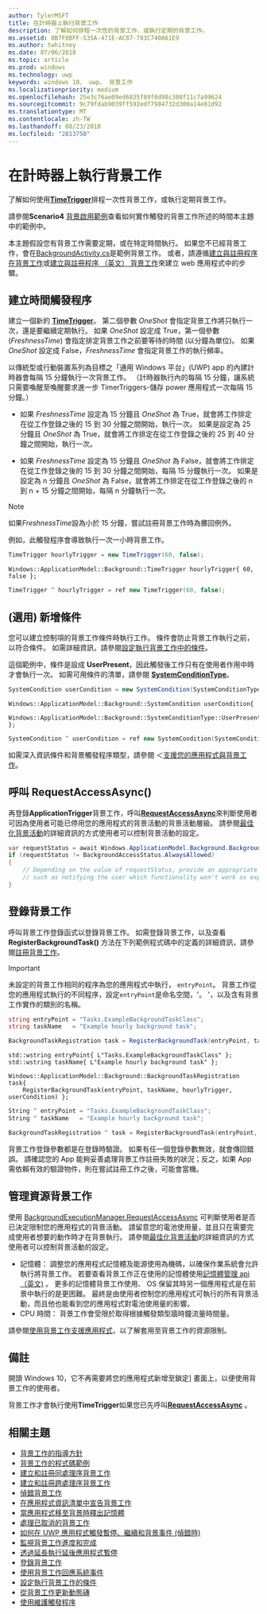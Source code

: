 ```yaml
---
author: TylerMSFT
title: 在計時器上執行背景工作
description: 了解如何排程一次性的背景工作，或執行定期的背景工作。
ms.assetid: 0B7F0BFF-535A-471E-AC87-783C740A61E9
ms.author: twhitney
ms.date: 07/06/2018
ms.topic: article
ms.prod: windows
ms.technology: uwp
keywords: windows 10、 uwp、 背景工作
ms.localizationpriority: medium
ms.openlocfilehash: 25e3c76ae09ed6835f89f0d98c308f11c7a99624
ms.sourcegitcommit: 9c79fdab9039ff592edf7984732d300a14e81d92
ms.translationtype: MT
ms.contentlocale: zh-TW
ms.lasthandoff: 08/23/2018
ms.locfileid: "2813750"
---
```

# <a name="run-a-background-task-on-a-timer"></a>在計時器上執行背景工作

了解如何使用[**TimeTrigger**](https://msdn.microsoft.com/library/windows/apps/br224843)排程一次性背景工作，或執行定期背景工作。

請參閱**Scenario4** [背景啟用範例](https://github.com/Microsoft/Windows-universal-samples/tree/master/Samples/BackgroundActivation)查看如何實作觸發的背景工作所述的時間本主題中的範例中。

本主題假設您有背景工作需要定期，或在特定時間執行。 如果您不已經背景工作，會在[BackgroundActivity.cs](https://github.com/Microsoft/Windows-universal-samples/blob/master/Samples/BackgroundActivation/cs/BackgroundActivity.cs)是範例背景工作。 或者，請遵循[建立與註冊程序在背景工作](create-and-register-an-inproc-background-task.md)或[建立與註冊程序 （英文） 背景工作](create-and-register-a-background-task.md)來建立 web 應用程式中的步驟。

## <a name="create-a-time-trigger"></a>建立時間觸發程序

建立一個新的 [**TimeTrigger**](https://msdn.microsoft.com/library/windows/apps/br224843)。 第二個參數 *OneShot* 會指定背景工作將只執行一次，還是要繼續定期執行。 如果 *OneShot* 設定成 True，第一個參數 (*FreshnessTime*) 會指定排定背景工作之前要等待的時間 (以分鐘為單位)。 如果 *OneShot* 設定成 False，*FreshnessTime* 會指定背景工作的執行頻率。

以傳統型或行動裝置系列為目標之「通用 Windows 平台」(UWP) app 的內建計時器會每隔 15 分鐘執行一次背景工作。 （計時器執行內的每隔 15 分鐘，讓系統只需要喚醒至喚醒要求進一步 TimerTriggers-儲存 power 應用程式一次每隔 15 分鐘。）

- 如果 *FreshnessTime* 設定為 15 分鐘且 *OneShot* 為 True，就會將工作排定在從工作登錄之後的 15 到 30 分鐘之間開始，執行一次。 如果是設定為 25 分鐘且 *OneShot* 為 True，就會將工作排定在從工作登錄之後的 25 到 40 分鐘之間開始，執行一次。

- 如果 *FreshnessTime* 設定為 15 分鐘且 *OneShot* 為 False，就會將工作排定在從工作登錄之後的 15 到 30 分鐘之間開始，每隔 15 分鐘執行一次。 如果是設定為 n 分鐘且 *OneShot* 為 False，就會將工作排定在從工作登錄之後的 n 到 n + 15 分鐘之間開始，每隔 n 分鐘執行一次。

> [!NOTE]
> 如果*FreshnessTime*設為小於 15 分鐘，嘗試註冊背景工作時為擲回例外。
 
例如，此觸發程序會導致執行一次一小時背景工作。

```cs
TimeTrigger hourlyTrigger = new TimeTrigger(60, false);
```

```cppwinrt
Windows::ApplicationModel::Background::TimeTrigger hourlyTrigger{ 60, false };
```

```cpp
TimeTrigger ^ hourlyTrigger = ref new TimeTrigger(60, false);
```

## <a name="optional-add-a-condition"></a>(選用) 新增條件

您可以建立控制項的背景工作條件時執行工作。 條件會防止背景工作執行之前，以符合條件。 如需詳細資訊，請參閱[設定執行背景工作中的條件](set-conditions-for-running-a-background-task.md)。

這個範例中，條件是設成 **UserPresent**，因此觸發後工作只有在使用者作用中時才會執行一次。 如需可用條件的清單，請參閱 [**SystemConditionType**](https://msdn.microsoft.com/library/windows/apps/br224835)。

```cs
SystemCondition userCondition = new SystemCondition(SystemConditionType.UserPresent);
```

```cppwinrt
Windows::ApplicationModel::Background::SystemCondition userCondition{
    Windows::ApplicationModel::Background::SystemConditionType::UserPresent };
```

```cpp
SystemCondition ^ userCondition = ref new SystemCondition(SystemConditionType::UserPresent);
```

如需深入資訊條件和背景觸發程序類型，請參閱 ＜[支援您的應用程式與背景工作](support-your-app-with-background-tasks.md)。

##  <a name="call-requestaccessasync"></a>呼叫 RequestAccessAsync()

再登錄**ApplicationTrigger**背景工作，呼叫[**RequestAccessAsync**](https://msdn.microsoft.com/library/windows/apps/hh700494)來判斷使用者可因為使用者可能已停用您的應用程式的背景活動的背景活動層級。 請參閱[最佳化背景活動](https://docs.microsoft.com/windows/uwp/debug-test-perf/optimize-background-activity)的詳細資訊的方式使用者可以控制背景活動的設定。

```cs
var requestStatus = await Windows.ApplicationModel.Background.BackgroundExecutionManager.RequestAccessAsync();
if (requestStatus != BackgroundAccessStatus.AlwaysAllowed)
{
    // Depending on the value of requestStatus, provide an appropriate response
    // such as notifying the user which functionality won't work as expected
}
```

## <a name="register-the-background-task"></a>登錄背景工作

呼叫背景工作登錄函式以登錄背景工作。 如需登錄背景工作，以及查看**RegisterBackgroundTask()** 方法在下列範例程式碼中的定義的詳細資訊，請參閱[註冊背景工作](register-a-background-task.md)。

> [!IMPORTANT]
> 未設定的背景工作相同的程序為您的應用程式中執行， `entryPoint`。 背景工作從您的應用程式執行的不同程序，設定`entryPoint`是命名空間，'。 '，以及含有背景工作實作的類別的名稱。

```cs
string entryPoint = "Tasks.ExampleBackgroundTaskClass";
string taskName   = "Example hourly background task";

BackgroundTaskRegistration task = RegisterBackgroundTask(entryPoint, taskName, hourlyTrigger, userCondition);
```

```cppwinrt
std::wstring entryPoint{ L"Tasks.ExampleBackgroundTaskClass" };
std::wstring taskName{ L"Example hourly background task" };

Windows::ApplicationModel::Background::BackgroundTaskRegistration task{
    RegisterBackgroundTask(entryPoint, taskName, hourlyTrigger, userCondition) };
```

```cpp
String ^ entryPoint = "Tasks.ExampleBackgroundTaskClass";
String ^ taskName   = "Example hourly background task";

BackgroundTaskRegistration ^ task = RegisterBackgroundTask(entryPoint, taskName, hourlyTrigger, userCondition);
```

背景工作登錄參數都是在登錄時驗證。 如果有任一個登錄參數無效，就會傳回錯誤。 請確認您的 App 能夠妥善處理背景工作註冊失敗的狀況；反之，如果 App 需依賴有效的驗證物件，則在嘗試註冊工作之後，可能會當機。

## <a name="manage-resources-for-your-background-task"></a>管理資源背景工作

使用 [BackgroundExecutionManager.RequestAccessAsync](https://msdn.microsoft.com/library/windows/apps/windows.applicationmodel.background.backgroundexecutionmanager.aspx) 可判斷使用者是否已決定限制您的應用程式的背景活動。 請留意您的電池使用量，並且只在需要完成使用者想要的動作時才在背景執行。 請參閱[最佳化背景活動](https://docs.microsoft.com/windows/uwp/debug-test-perf/optimize-background-activity)的詳細資訊的方式使用者可以控制背景活動的設定。

- 記憶體： 調整您的應用程式記憶體及能源使用為機碼，以確保作業系統會允許執行將背景工作。 若要查看背景工作正在使用的記憶體使用[記憶體管理 api （英文)](https://msdn.microsoft.com/library/windows/apps/windows.system.memorymanager.aspx) 。 更多的記憶體背景工作使用、 OS 保留其時另一個應用程式是在前景中執行的是更困難。 最終是由使用者控制您的應用程式可執行的所有背景活動，而且他也能看到您的應用程式對電池使用量的影響。  
- CPU 時間： 背景工作會受限於取得根據觸發類型牆時鐘流量時間量。

請參閱[使用背景工作支援應用程式](support-your-app-with-background-tasks.md)，以了解套用至背景工作的資源限制。

## <a name="remarks"></a>備註

開頭 Windows 10，它不再需要將您的應用程式新增至鎖定] 畫面上，以便使用背景工作的使用者。

背景工作才會執行使用**TimeTrigger**如果您已先呼叫[**RequestAccessAsync**](https://msdn.microsoft.com/library/windows/apps/hh700485) 。

## <a name="related-topics"></a>相關主題

* [背景工作的指導方針](guidelines-for-background-tasks.md)
* [背景工作的程式碼範例](https://github.com/Microsoft/Windows-universal-samples/tree/master/Samples/BackgroundTask)
* [建立和註冊同處理序背景工作](create-and-register-an-inproc-background-task.md)
* [建立和註冊跨處理序背景工作](create-and-register-a-background-task.md)
* [偵錯背景工作](debug-a-background-task.md)
* [在應用程式資訊清單中宣告背景工作](declare-background-tasks-in-the-application-manifest.md)
* [當應用程式移至背景時釋出記憶體](reduce-memory-usage.md)
* [處理已取消的背景工作](handle-a-cancelled-background-task.md)
* [如何在 UWP 應用程式觸發暫停、繼續和背景事件 (偵錯時)](http://go.microsoft.com/fwlink/p/?linkid=254345)
* [監視背景工作進度和完成](monitor-background-task-progress-and-completion.md)
* [透過延長執行延後應用程式暫停](run-minimized-with-extended-execution.md)
* [登錄背景工作](register-a-background-task.md)
* [使用背景工作回應系統事件](respond-to-system-events-with-background-tasks.md)
* [設定執行背景工作的條件](set-conditions-for-running-a-background-task.md)
* [從背景工作更新動態磚](update-a-live-tile-from-a-background-task.md)
* [使用維護觸發程序](use-a-maintenance-trigger.md)
